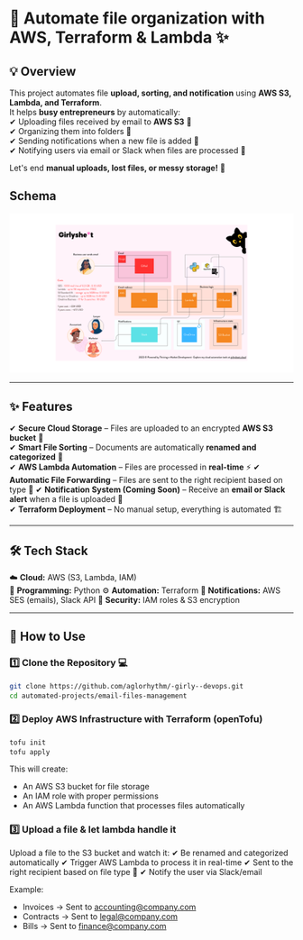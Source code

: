 # 🌸 Automate file organization with AWS, Terraform & Lambda ✨  

## 💡 Overview  
This project automates file **upload, sorting, and notification** using **AWS S3, Lambda, and Terraform**.  
It helps **busy entrepreneurs** by automatically:  
✔ Uploading files received by email to **AWS S3** 📂  
✔ Organizing them into folders 📑  
✔ Sending notifications when a new file is added 📩  
✔ Notifying users via email or Slack when files are processed 📩  

Let's end **manual uploads, lost files, or messy storage!** 🚀  

## Schema

![Schema](202504_schema_efm_cloud-devops.png)

---

## ✨ Features  
✔ **Secure Cloud Storage** – Files are uploaded to an encrypted **AWS S3 bucket** 🔐  
✔ **Smart File Sorting** – Documents are automatically **renamed and categorized** 💾  
✔ **AWS Lambda Automation** – Files are processed in **real-time** ⚡
✔ **Automatic File Forwarding** – Files are sent to the right recipient based on type 📨 
✔ **Notification System (Coming Soon)** – Receive an **email or Slack alert** when a file is uploaded 🔔  
✔ **Terraform Deployment** – No manual setup, everything is automated 🏗️  

---

## 🛠️ Tech Stack  
☁️ **Cloud:** AWS (S3, Lambda, IAM)  
🐍 **Programming:** Python
⚙️ **Automation:** Terraform 
📩 **Notifications:** AWS SES (emails), Slack API 
🔐 **Security:** IAM roles & S3 encryption  

---

## 🚀 How to Use  

### 1️⃣ Clone the Repository 💻  
```bash
git clone https://github.com/aglorhythm/-girly--devops.git
cd automated-projects/email-files-management
```

### 2️⃣ Deploy AWS Infrastructure with Terraform (openTofu)  
```bash
tofu init
tofu apply
```

This will create: 
- An AWS S3 bucket for file storage
- An IAM role with proper permissions
- An AWS Lambda function that processes files automatically

### 3️⃣ Upload a file & let lambda handle it   

Upload a file to the S3 bucket and watch it:
✔ Be renamed and categorized automatically
✔ Trigger AWS Lambda to process it in real-time
✔ Sent to the right recipient based on file type 📩
✔ Notify the user via Slack/email

Example:

- Invoices → Sent to accounting@company.com
- Contracts → Sent to legal@company.com
- Bills → Sent to finance@company.com
